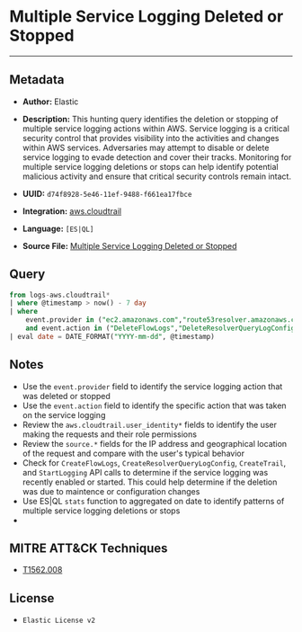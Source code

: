 # Multiple Service Logging Deleted or Stopped

---

## Metadata

- **Author:** Elastic
- **Description:** This hunting query identifies the deletion or stopping of multiple service logging actions within AWS. Service logging is a critical security control that provides visibility into the activities and changes within AWS services. Adversaries may attempt to disable or delete service logging to evade detection and cover their tracks. Monitoring for multiple service logging deletions or stops can help identify potential malicious activity and ensure that critical security controls remain intact.

- **UUID:** `d74f8928-5e46-11ef-9488-f661ea17fbce`
- **Integration:** [aws.cloudtrail](https://docs.elastic.co/integrations/aws/cloudtrail)
- **Language:** `[ES|QL]`
- **Source File:** [Multiple Service Logging Deleted or Stopped](../queries/multiple_service_logging_deleted_or_stopped.toml)

## Query

```sql
from logs-aws.cloudtrail*
| where @timestamp > now() - 7 day
| where
    event.provider in ("ec2.amazonaws.com","route53resolver.amazonaws.com","s3.amazonaws.com", "cloudtrail.amazonaws.com")
    and event.action in ("DeleteFlowLogs","DeleteResolverQueryLogConfig", "DeleteTrail", "StopLogging")
| eval date = DATE_FORMAT("YYYY-mm-dd", @timestamp)
```

## Notes

- Use the `event.provider` field to identify the service logging action that was deleted or stopped
- Use the `event.action` field to identify the specific action that was taken on the service logging
- Review the `aws.cloudtrail.user_identity*` fields to identify the user making the requests and their role permissions
- Review the `source.*` fields for the IP address and geographical location of the request and compare with the user's typical behavior
- Check for `CreateFlowLogs`, `CreateResolverQueryLogConfig`, `CreateTrail`, and `StartLogging` API calls to determine if the service logging was recently enabled or started. This could help determine if the deletion was due to maintence or configuration changes
- Use ES|QL `stats` function to aggregated on date to identify patterns of multiple service logging deletions or stops
- 

## MITRE ATT&CK Techniques

- [T1562.008](https://attack.mitre.org/techniques/T1562/008)

## License

- `Elastic License v2`
